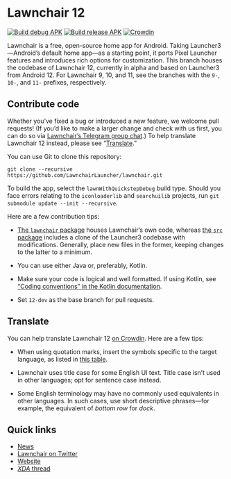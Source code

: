# Lawnchair 12

[![Build debug APK](https://github.com/LawnchairLauncher/lawnchair/actions/workflows/build_debug_apk.yml/badge.svg)](https://github.com/LawnchairLauncher/lawnchair/actions/workflows/build_debug_apk.yml)
[![Build release APK](https://github.com/LawnchairLauncher/lawnchair/actions/workflows/build_release_apk.yml/badge.svg)](https://github.com/LawnchairLauncher/lawnchair/actions/workflows/build_release_apk.yml)
[![Crowdin](https://badges.crowdin.net/e/188ba69d884418987f0b7f1dd55e3a4e/localized.svg)](https://lawnchair.crowdin.com/lawnchair)

Lawnchair is a free, open-source home app for Android. Taking Launcher3—Android’s default home app—as a starting point, it ports Pixel Launcher features and introduces rich options for customization. This branch houses the codebase of Lawnchair 12, currently in alpha and based on Launcher3 from Android 12. For Lawnchair 9, 10, and 11, see the branches with the `9-`, `10-`, and `11-` prefixes, respectively.

## Contribute code

Whether you’ve fixed a bug or introduced a new feature, we welcome pull requests! (If you’d like to make a larger change and check with us first, you can do so via [Lawnchair’s Telegram group chat](https://t.me/lawnchairci).) To help translate Lawnchair 12 instead, please see “[Translate](#translate).”

You can use Git to clone this repository:

```
git clone --recursive https://github.com/LawnchairLauncher/lawnchair.git
```

To build the app, select the `lawnWithQuickstepDebug` build type. Should you face errors relating to the `iconloaderlib` and `searchuilib` projects, run `git submodule update --init --recursive`.

Here are a few contribution tips:

- [The `lawnchair` package](https://github.com/LawnchairLauncher/lawnchair/tree/12-dev/lawnchair) houses Lawnchair’s own code, whereas [the `src` package](https://github.com/LawnchairLauncher/lawnchair/tree/12-dev/src) includes a clone of the Launcher3 codebase with modifications. Generally, place new files in the former, keeping changes to the latter to a minimum.

- You can use either Java or, preferably, Kotlin.

- Make sure your code is logical and well formatted. If using Kotlin, see [“Coding conventions” in the Kotlin documentation](https://kotlinlang.org/docs/coding-conventions.html).

- Set `12-dev` as the base branch for pull requests.

## Translate

You can help translate Lawnchair 12 [on Crowdin](https://lawnchair.crowdin.com/lawnchair). Here are a few tips:

- When using quotation marks, insert the symbols specific to the target language, as listed in [this table](https://en.wikipedia.org/wiki/Quotation_mark#Summary_table).

- Lawnchair uses title case for some English UI text. Title case isn’t used in other languages; opt for sentence case instead.

- Some English terminology may have no commonly used equivalents in other languages. In such cases, use short descriptive phrases—for example, the equivalent of _bottom row_ for _dock_.

## Quick links

- [News](https://t.me/lawnchairci)
- [Lawnchair on Twitter](https://twitter.com/lawnchairapp)
- [Website](https://lawnchair.app)
- [_XDA_ thread](https://forum.xda-developers.com/t/lawnchair-customizable-pixel-launcher.3627137/)

